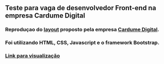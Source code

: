## Teste para vaga de desenvolvedor Front-end na empresa Cardume Digital

### Reproduçao do <a href="https://xd.adobe.com/view/fae87770-c4c5-4cef-800d-6d9e7bfaeb99-afbb/" target="_blank">layout</a> proposto pela empresa <a href="https://cardume.digital/" target="_blank">Cardume Digital</a>.
### Foi utilizando HTML, CSS, Javascript e o framework Bootstrap.

### <a href="https://ericrq.github.io/TesteDev-CardumeDigital/" target="_blank">Link para visualização</a>

